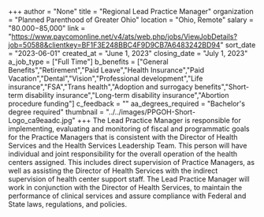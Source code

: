 +++
author = "None"
title = "Regional Lead Practice Manager"
organization = "Planned Parenthood of Greater Ohio"
location = "Ohio, Remote"
salary = "$80.000-$85,000"
link = "https://www.paycomonline.net/v4/ats/web.php/jobs/ViewJobDetails?job=50588&clientkey=BF1F3E248BBC4F9D9CB7A6483242BD94"
sort_date = "2023-06-01"
created_at = "June 1, 2023"
closing_date = "July 1, 2023"
a_job_type = ["Full Time"]
b_benefits = ["General Benefits","Retirement","Paid Leave","Health Insurance","Paid Vacation","Dental","Vision","Professional development","Life insurance","FSA","Trans health","Adoption and surrogacy benefits","Short-term disability insurance","Long-term disability insurance","Abortion procedure funding"]
c_feedback = ""
aa_degrees_required = "Bachelor's degree required"
thumbnail = "../../images/PPGOH-Short-Logo_ca9eaadc.jpg"
+++
The Lead Practice Manager is responsible for implementing, evaluating and monitoring of fiscal and programmatic goals for the Practice Managers that is consistent with the Director of Health Services and the Health Services Leadership Team. This person will have individual and joint responsibility for the overall operation of the health centers assigned. This includes direct supervision of Practice Managers, as well as assisting the Director of Health Services with the indirect supervision of health center support staff. The Lead Practice Manager will work in conjunction with the Director of Health Services, to maintain the performance of clinical services and assure compliance with Federal and State laws, regulations, and policies.  